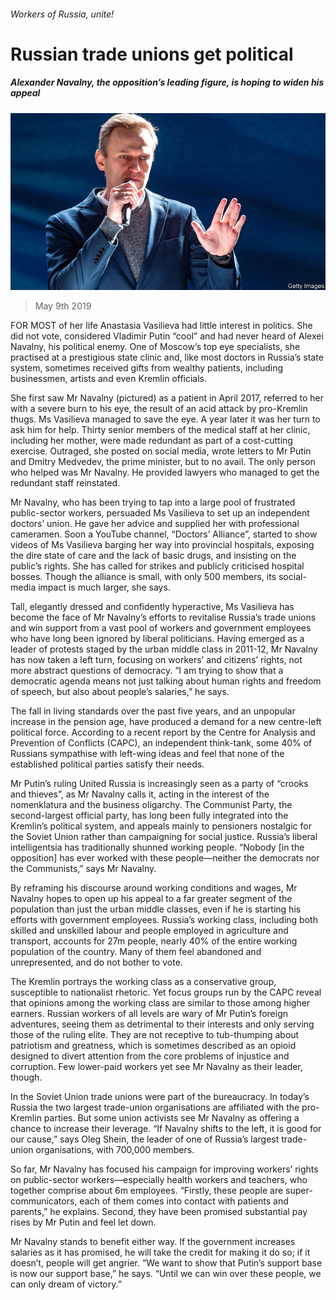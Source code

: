###### Workers of Russia, unite!

# Russian trade unions get political 

##### Alexander Navalny, the opposition’s leading figure, is hoping to widen his appeal 

![image](images/20190511_EUP003.jpg) 

> May 9th 2019 

FOR MOST of her life Anastasia Vasilieva had little interest in politics. She did not vote, considered Vladimir Putin “cool” and had never heard of Alexei Navalny, his political enemy. One of Moscow’s top eye specialists, she practised at a prestigious state clinic and, like most doctors in Russia’s state system, sometimes received gifts from wealthy patients, including businessmen, artists and even Kremlin officials. 

She first saw Mr Navalny (pictured) as a patient in April 2017, referred to her with a severe burn to his eye, the result of an acid attack by pro-Kremlin thugs. Ms Vasilieva managed to save the eye. A year later it was her turn to ask him for help. Thirty senior members of the medical staff at her clinic, including her mother, were made redundant as part of a cost-cutting exercise. Outraged, she posted on social media, wrote letters to Mr Putin and Dmitry Medvedev, the prime minister, but to no avail. The only person who helped was Mr Navalny. He provided lawyers who managed to get the redundant staff reinstated. 

Mr Navalny, who has been trying to tap into a large pool of frustrated public-sector workers, persuaded Ms Vasilieva to set up an independent doctors’ union. He gave her advice and supplied her with professional cameramen. Soon a YouTube channel, “Doctors’ Alliance”, started to show videos of Ms Vasilieva barging her way into provincial hospitals, exposing the dire state of care and the lack of basic drugs, and insisting on the public’s rights. She has called for strikes and publicly criticised hospital bosses. Though the alliance is small, with only 500 members, its social-media impact is much larger, she says. 

Tall, elegantly dressed and confidently hyperactive, Ms Vasilieva has become the face of Mr Navalny’s efforts to revitalise Russia’s trade unions and win support from a vast pool of workers and government employees who have long been ignored by liberal politicians. Having emerged as a leader of protests staged by the urban middle class in 2011-12, Mr Navalny has now taken a left turn, focusing on workers’ and citizens’ rights, not more abstract questions of democracy. “I am trying to show that a democratic agenda means not just talking about human rights and freedom of speech, but also about people’s salaries,” he says. 

The fall in living standards over the past five years, and an unpopular increase in the pension age, have produced a demand for a new centre-left political force. According to a recent report by the Centre for Analysis and Prevention of Conflicts (CAPC), an independent think-tank, some 40% of Russians sympathise with left-wing ideas and feel that none of the established political parties satisfy their needs. 

Mr Putin’s ruling United Russia is increasingly seen as a party of “crooks and thieves”, as Mr Navalny calls it, acting in the interest of the nomenklatura and the business oligarchy. The Communist Party, the second-largest official party, has long been fully integrated into the Kremlin’s political system, and appeals mainly to pensioners nostalgic for the Soviet Union rather than campaigning for social justice. Russia’s liberal intelligentsia has traditionally shunned working people. “Nobody [in the opposition] has ever worked with these people—neither the democrats nor the Communists,” says Mr Navalny. 

By reframing his discourse around working conditions and wages, Mr Navalny hopes to open up his appeal to a far greater segment of the population than just the urban middle classes, even if he is starting his efforts with government employees. Russia’s working class, including both skilled and unskilled labour and people employed in agriculture and transport, accounts for 27m people, nearly 40% of the entire working population of the country. Many of them feel abandoned and unrepresented, and do not bother to vote. 

The Kremlin portrays the working class as a conservative group, susceptible to nationalist rhetoric. Yet focus groups run by the CAPC reveal that opinions among the working class are similar to those among higher earners. Russian workers of all levels are wary of Mr Putin’s foreign adventures, seeing them as detrimental to their interests and only serving those of the ruling elite. They are not receptive to tub-thumping about patriotism and greatness, which is sometimes described as an opioid designed to divert attention from the core problems of injustice and corruption. Few lower-paid workers yet see Mr Navalny as their leader, though. 

In the Soviet Union trade unions were part of the bureaucracy. In today’s Russia the two largest trade-union organisations are affiliated with the pro-Kremlin parties. But some union activists see Mr Navalny as offering a chance to increase their leverage. “If Navalny shifts to the left, it is good for our cause,” says Oleg Shein, the leader of one of Russia’s largest trade-union organisations, with 700,000 members. 

So far, Mr Navalny has focused his campaign for improving workers’ rights on public-sector workers—especially health workers and teachers, who together comprise about 6m employees. “Firstly, these people are super-communicators, each of them comes into contact with patients and parents,” he explains. Second, they have been promised substantial pay rises by Mr Putin and feel let down. 

Mr Navalny stands to benefit either way. If the government increases salaries as it has promised, he will take the credit for making it do so; if it doesn’t, people will get angrier. “We want to show that Putin’s support base is now our support base,” he says. “Until we can win over these people, we can only dream of victory.” 

